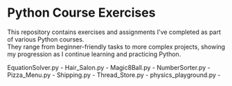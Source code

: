 # Python Course Exercises

This repository contains exercises and assignments I've completed as part of various Python courses.  
They range from beginner-friendly tasks to more complex projects, showing my progression as I continue learning and practicing Python.

EquationSolver.py -
Hair_Salon.py -
Magic8Ball.py -
NumberSorter.py -
Pizza_Menu.py -
Shipping.py -
Thread_Store.py -
physics_playground.py -
